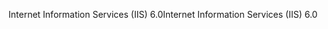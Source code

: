 <span data-ttu-id="4f811-101">Internet Information Services (IIS) 6.0</span><span class="sxs-lookup"><span data-stu-id="4f811-101">Internet Information Services (IIS) 6.0</span></span>